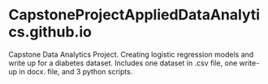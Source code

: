 # CapstoneProjectAppliedDataAnalytics.github.io

Capstone Data Analytics Project. Creating logistic regression models and write up for a diabetes dataset. Includes one dataset in .csv file, one write-up in docx. file, and 3 python scripts. 
